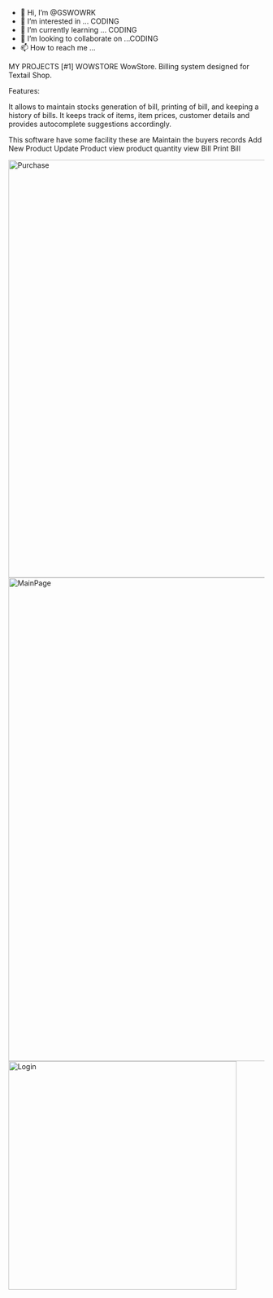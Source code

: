 - 👋 Hi, I’m @GSWOWRK
- 👀 I’m interested in ... CODING
- 🌱 I’m currently learning ... CODING
- 💞️ I’m looking to collaborate on ...CODING
- 📫 How to reach me ...


MY PROJECTS
[#1] WOWSTORE 
WowStore. Billing system designed for Textail Shop.

Features:

It allows to maintain stocks generation of bill, printing of bill, and keeping a history of bills. It keeps track of items, item prices, customer details and provides autocomplete suggestions accordingly.

This software have some facility these are Maintain the buyers records Add New Product Update Product view product quantity view Bill Print Bill

<img width="821" alt="Purchase" src="https://github.com/GSWOWRK/GSWOWRK/assets/129304101/aed19e53-6732-452a-9955-fbfc9e6fd399">
<img width="950" alt="MainPage" src="https://github.com/GSWOWRK/GSWOWRK/assets/129304101/295555d2-d040-4e23-8027-de34a85aa3d3">
<img width="449" alt="Login" src="https://github.com/GSWOWRK/GSWOWRK/assets/129304101/975498a6-00a8-45d5-bfe6-8821cdbdc554">


